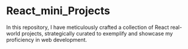 # React_mini_Projects
In this repository, I have meticulously crafted a collection of React real-world projects, strategically curated to exemplify and showcase my proficiency in web development.
